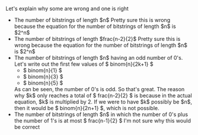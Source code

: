 Let's explain why some are wrong and one is right

<ul>
<li> The number of bitstrings of length $n$ 
Pretty sure this is wrong because the equation for the number of bitstrings of length $n$ is $2^n$
<li> The number of bitstrings of length $frac{n-2}{2}$ 
Pretty sure this is wrong because the equation for the number of bitstrings of length $n$ is $2^n$
<li> The number of bitstrings of length $n$ having an odd number of 0's. 
Let's write out the first few values of $ binom{n}{2k+1} $
	      <ul>
		      <li> $ binom{n}{1} $
		      <li> $ binom{n}{3} $
		      <li> $ binom{n}{5} $
	      </ul>
	      As can be seen, the number of 0's is odd. 
	      So that's great. The reason why $k$ only reaches a total of $ frac{n-2}{2} $ is because in the actual equation, $k$ is multiplied by 2. 
If we were to have $k$ possibly be $n$, then it would be $ binom{n}{2n+1} $, which is not possible.
	<li> The number of bitstrings of length $n$ in which the number of 0's plus the number of 1's is at most $ frac{n-1}{2} $
I'm not sure why this would be correct
</ul>
